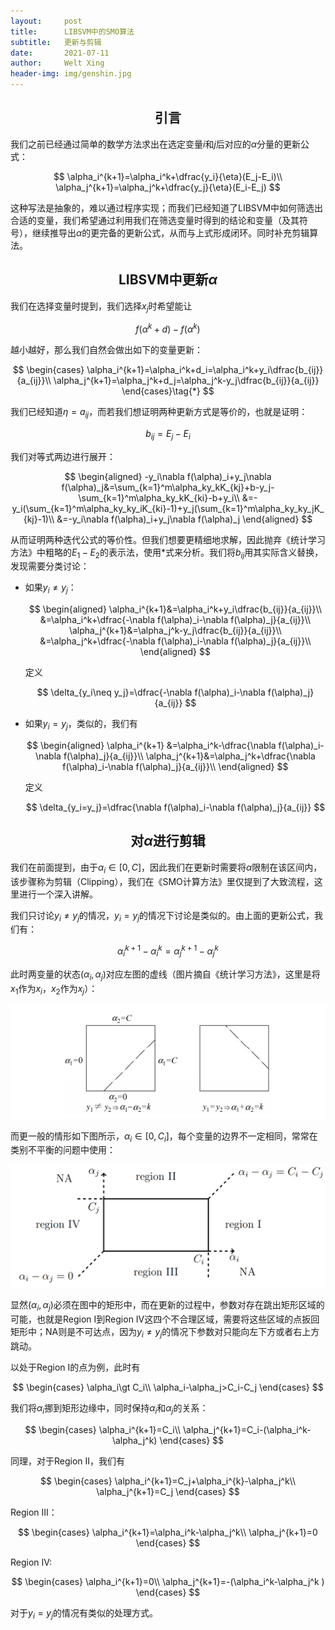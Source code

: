 ```yaml
---
layout:     post
title:      LIBSVM中的SMO算法
subtitle:   更新与剪辑
date:       2021-07-11
author:     Welt Xing
header-img: img/genshin.jpg
---
```


## <center>引言

我们之前已经通过简单的数学方法求出在选定变量$i$和$j$后对应的$\alpha$分量的更新公式：

$$
\alpha_i^{k+1}=\alpha_i^k+\dfrac{y_i}{\eta}(E_j-E_i)\\
\alpha_j^{k+1}=\alpha_j^k+\dfrac{y_j}{\eta}(E_i-E_j)
$$

这种写法是抽象的，难以通过程序实现；而我们已经知道了LIBSVM中如何筛选出合适的变量，我们希望通过利用我们在筛选变量时得到的结论和变量（及其符号），继续推导出$\alpha$的更完备的更新公式，从而与上式形成闭环。同时补充剪辑算法。

## <center>LIBSVM中更新$\alpha$

我们在选择变量时提到，我们选择$x_j$时希望能让

$$
f(\alpha^k+d)-f(\alpha^k)
$$

越小越好，那么我们自然会做出如下的变量更新：

$$
\begin{cases}
\alpha_i^{k+1}=\alpha_i^k+d_i=\alpha_i^k+y_i\dfrac{b_{ij}}{a_{ij}}\\
\alpha_j^{k+1}=\alpha_j^k+d_j=\alpha_j^k-y_j\dfrac{b_{ij}}{a_{ij}}
\end{cases}\tag{*}
$$

我们已经知道$\eta=a_{ij}$，而若我们想证明两种更新方式是等价的，也就是证明：

$$
b_{ij}=E_j-E_i
$$

我们对等式两边进行展开：

$$
\begin{aligned}
-y_i\nabla f(\alpha)_i+y_j\nabla f(\alpha)_j&=\sum_{k=1}^m\alpha_ky_kK_{kj}+b-y_j-\sum_{k=1}^m\alpha_ky_kK_{ki}-b+y_i\\
&=-y_i(\sum_{k=1}^m\alpha_ky_ky_iK_{ki}-1)+y_j(\sum_{k=1}^m\alpha_ky_ky_jK_{kj}-1)\\
&=-y_i\nabla f(\alpha)_i+y_j\nabla f(\alpha)_j
\end{aligned}
$$

从而证明两种迭代公式的等价性。但我们想要更精细地求解，因此抛弃《统计学习方法》中粗略的$E_1-E_2$的表示法，使用*式来分析。我们将$b_{ij}$用其实际含义替换，发现需要分类讨论：

- 如果$y_i\neq y_j$：
  
  $$
  \begin{aligned}
  \alpha_i^{k+1}&=\alpha_i^k+y_i\dfrac{b_{ij}}{a_{ij}}\\
  &=\alpha_i^k+\dfrac{-\nabla f(\alpha)_i-\nabla f(\alpha)_j}{a_{ij}}\\
  \alpha_j^{k+1}&=\alpha_j^k-y_j\dfrac{b_{ij}}{a_{ij}}\\
  &=\alpha_j^k+\dfrac{-\nabla f(\alpha)_i-\nabla f(\alpha)_j}{a_{ij}}\\
  \end{aligned}
  $$

  定义
  
  $$
  \delta_{y_i\neq y_j}=\dfrac{-\nabla f(\alpha)_i-\nabla f(\alpha)_j}{a_{ij}}
  $$

- 如果$y_i=y_j$，类似的，我们有

  $$
  \begin{aligned}
  \alpha_i^{k+1}
  &=\alpha_i^k-\dfrac{\nabla f(\alpha)_i-\nabla f(\alpha)_j}{a_{ij}}\\
  \alpha_j^{k+1}&=\alpha_j^k+\dfrac{\nabla f(\alpha)_i-\nabla f(\alpha)_j}{a_{ij}}\\
  \end{aligned}
  $$

  定义

  $$
  \delta_{y_i=y_j}=\dfrac{\nabla f(\alpha)_i-\nabla f(\alpha)_j}{a_{ij}}
  $$

## <center>对$\alpha$进行剪辑

我们在前面提到，由于$\alpha_i\in[0,C]$，因此我们在更新时需要将$\alpha$限制在该区间内，该步骤称为剪辑（Clipping），我们在《SMO计算方法》里仅提到了大致流程，这里进行一个深入讲解。

我们只讨论$y_i\neq y_j$的情况，$y_i=y_j$的情况下讨论是类似的。由上面的更新公式，我们有：

$$
\alpha_i^{k+1}-\alpha_i^{k}=\alpha_j^{k+1}-\alpha_j^{k}
$$

此时两变量的状态$(\alpha_i,\alpha_j)$对应左图的虚线（图片摘自《统计学习方法》，这里是将$x_1$作为$x_i$，$x_2$作为$x_j$）：

![image-20210711010804028](/img/image-20210711010804028.png)

 而更一般的情形如下图所示，$\alpha_i\in[0,C_i]$，每个变量的边界不一定相同，常常在类别不平衡的问题中使用：

![image-20210711004953773](/img/image-20210711004953773.png)

显然$(\alpha_i,\alpha_j)$必须在图中的矩形中，而在更新的过程中，参数对存在跳出矩形区域的可能，也就是Region I到Region IV这四个不合理区域，需要将这些区域的点扳回矩形中；NA则是不可达点，因为$y_i\neq y_j$的情况下参数对只能向左下方或者右上方跳动。

以处于Region I的点为例，此时有

$$
\begin{cases}
\alpha_i\gt C_i\\
\alpha_i-\alpha_j>C_i-C_j
\end{cases}
$$

我们将$\alpha_i$挪到矩形边缘中，同时保持$\alpha_i$和$\alpha_j$的关系：

$$
\begin{cases}
\alpha_i^{k+1}=C_i\\
\alpha_j^{k+1}=C_i-(\alpha_i^k-\alpha_j^k)
\end{cases}
$$

同理，对于Region II，我们有

$$
\begin{cases}
\alpha_i^{k+1}=C_j+\alpha_i^{k}-\alpha_j^k\\
\alpha_j^{k+1}=C_j
\end{cases}
$$

Region III：

$$
\begin{cases}
\alpha_i^{k+1}=\alpha_i^k-\alpha_j^k\\
\alpha_j^{k+1}=0
\end{cases}
$$

Region IV:

$$
\begin{cases}
\alpha_i^{k+1}=0\\
\alpha_j^{k+1}=-(\alpha_i^k-\alpha_j^k )
\end{cases}
$$

对于$y_i=y_j$的情况有类似的处理方式。
